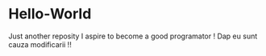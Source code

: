 # Hello-World
Just another reposity
I aspire to become a good programator !
Dap eu sunt cauza modificarii !!
